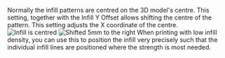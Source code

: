 Normally the infill patterns are centred on the 3D model's centre. This setting, together with the Infill Y Offset allows shifting the centre of the pattern. This setting adjusts the X coordinate of the centre.
![Infill is centred](infill_offset_xy_0.png)
![Shifted 5mm to the right](infill_offset_x_5.png)
When printing with low infill density, you can use this to position the infill very precisely such that the individual infill lines are positioned where the strength is most needed.